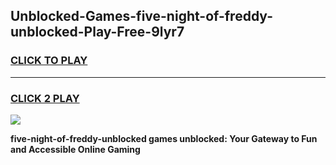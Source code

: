 
## Unblocked-Games-five-night-of-freddy-unblocked-Play-Free-9lyr7
<h3>
<a href="https://premium76.site?title=five-night-of-freddy-unblocked&ref=18A1">CLICK TO PLAY</a></h3>
<hr>

<h3>
<a href="https://premium76.site?title=five-night-of-freddy-unblocked&ref=18A1">CLICK 2 PLAY</a>
  
</h3>

<a href="https://premium76.site?title=five-night-of-freddy-unblocked&ref=18A1"><img src="https://clearcache.store/games.png"></a>


**five-night-of-freddy-unblocked games unblocked: Your Gateway to Fun and Accessible Online Gaming**
